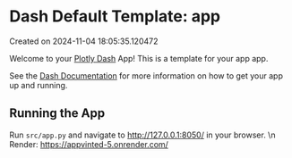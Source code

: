 # Dash Default Template: app

Created on 2024-11-04 18:05:35.120472

Welcome to your [Plotly Dash](https://plotly.com/dash/) App! This is a template for your app app.

See the [Dash Documentation](https://dash.plotly.com/introduction) for more information on how to get your app up and running.

## Running the App

Run `src/app.py` and navigate to http://127.0.0.1:8050/ in your browser. \n
Render: https://appvinted-5.onrender.com/ 
